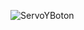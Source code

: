 ![ServoYBoton](https://user-images.githubusercontent.com/99991637/223901091-f9d513f1-994b-4270-9df9-03505372cf7e.png)
